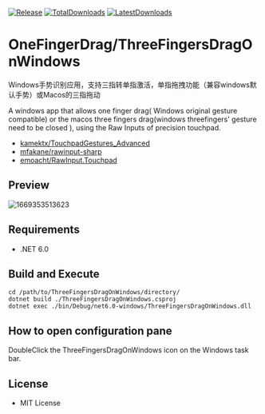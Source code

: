 [![Release](https://img.shields.io/github/v/release/kml0798/ThreeFingersDragOnWindows?label=Download%20version)](https://github.com/kml0798/ThreeFingersDragOnWindows/releases/latest)
[![TotalDownloads](https://img.shields.io/github/downloads/kml0798/ThreeFingersDragOnWindows/total)](https://github.com/kml0798/ThreeFingersDragOnWindows/releases/latest)
[![LatestDownloads](https://img.shields.io/github/downloads/kml0798/ThreeFingersDragOnWindows/latest/total)](https://github.com/kml0798/ThreeFingersDragOnWindows/releases/latest)

# OneFingerDrag/ThreeFingersDragOnWindows
Windows手势识别应用，支持三指转单指激活，单指拖拽功能（兼容windows默认手势）或Macos的三指拖动

A windows app that allows one finger drag( Windows original gesture compatible) or the macos three fingers drag(windows threefingers' gesture need to be closed ), using the Raw Inputs of precision touchpad.

- [kamektx/TouchpadGestures_Advanced][1]
- [mfakane/rawinput-sharp][2]
- [emoacht/RawInput.Touchpad][3]

## Preview
![1669353513623](https://user-images.githubusercontent.com/108204013/203906588-7ba5f10c-200c-4a81-add4-fa73f8584460.jpg)

## Requirements

- .NET 6.0

## Build and Execute
```
cd /path/to/ThreeFingersDragOnWindows/directory/
dotnet build ./ThreeFingersDragOnWindows.csproj
dotnet exec ./bin/Debug/net6.0-windows/ThreeFingersDragOnWindows.dll
```

## How to open configuration pane
DoubleClick the ThreeFingersDragOnWindows icon on the Windows task bar.

## License

- MIT License

[1]: https://github.com/kamektx/TouchpadGestures_Advanced

[2]: https://github.com/mfakane/rawinput-sharp

[3]: https://github.com/emoacht/RawInput.Touchpad
